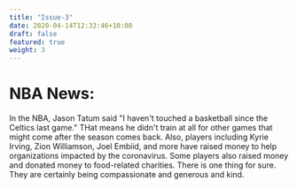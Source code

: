 ```yaml
---
title: "Issue-3"
date: 2020-04-14T12:33:46+10:00
draft: false
featured: true
weight: 3
---
```

# NBA News:

In the NBA, Jason Tatum said "I haven't touched a basketball since the Celtics last game."  THat means he didn't train at all for other games that might come after the season comes back.
Also, players including Kyrie Irving, Zion Williamson, Joel Embiid, and more have raised money to help organizations impacted by the coronavirus.
Some players also raised money and donated money to food-related charities.  There is one thing for sure.  They are certainly being compassionate and generous and kind.



